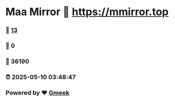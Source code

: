 # Maa Mirror :link: https://mmirror.top 
### :page_facing_up: [13](https://mmirror.top/tag.html) 
### :speech_balloon: 0 
### :hibiscus: 36190 
### :alarm_clock: 2025-05-10 03:48:47 
### Powered by :heart: [Gmeek](https://github.com/Meekdai/Gmeek)
